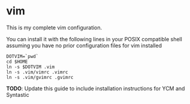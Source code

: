 # vim

This is my complete vim configuration.

You can install it with the following lines in your POSIX compatible shell
assuming you have no prior configuration files for vim installed

	DOTVIM=`pwd`
	cd $HOME
	ln -s $DOTVIM .vim
	ln -s .vim/vimrc .vimrc
	ln -s .vim/gvimrc .gvimrc

**TODO**: Update this guide to include installation instructions for YCM and
Syntastic

